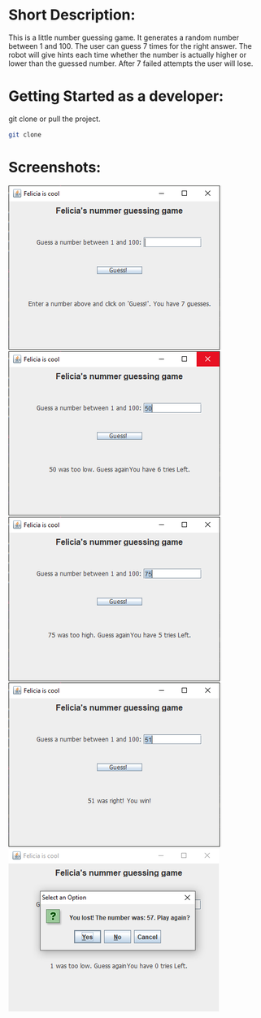 # Short Description:
This is a little number guessing game. It generates a random number between 1 and 100. The user can guess 7 times for the right answer. The robot will give hints each time whether the number is actually higher or lower than the guessed number. After 7 failed attempts the user will lose. 

# Getting Started as a developer:
git clone or pull the project.
```sh 
git clone
```

# Screenshots:
![Screenshot of the home screen](guessinggame.PNG)
![Screenshot of the home screen](guessinggame1.PNG)
![Screenshot of the home screen](guessinggame3.PNG)
![Screenshot of the home screen](guessinggame4.PNG)
![Screenshot of the home screen](guessinggame5.PNG)

